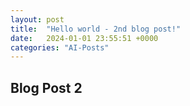 ```yaml
---
layout: post
title:  "Hello world - 2nd blog post!"
date:   2024-01-01 23:55:51 +0000
categories: "AI-Posts"
---
```


## Blog Post 2
